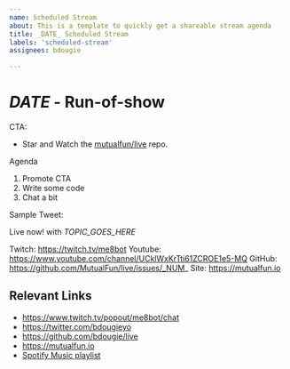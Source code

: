 ```yaml
---
name: Scheduled Stream
about: This is a template to quickly get a shareable stream agenda
title: _DATE_ Scheduled Stream
labels: 'scheduled-stream'
assignees: bdougie

---
```


# _DATE_ - Run-of-show

CTA: 
- Star and Watch the [mutualfun/live](https://github.com/MutualFun/live/) repo. 


Agenda
1. Promote CTA
2. Write some code
3. Chat a bit


Sample Tweet:

Live now! with _TOPIC_GOES_HERE_ 

Twitch: https://twitch.tv/me8bot
Youtube: https://www.youtube.com/channel/UCklWxKrTti61ZCROE1e5-MQ
GitHub: https://github.com/MutualFun/live/issues/_NUM_
Site: https://mutualfun.io

## Relevant Links
- https://www.twitch.tv/popout/me8bot/chat
- https://twitter.com/bdougieyo
- https://github.com/bdougie/live
- https://mutualfun.io
- [Spotify Music playlist](https://open.spotify.com/playlist/7zrrIjhj4DuiVC9D6MRVMZ?si=S0QGUYxZTmC278Qw_jMwZg)
